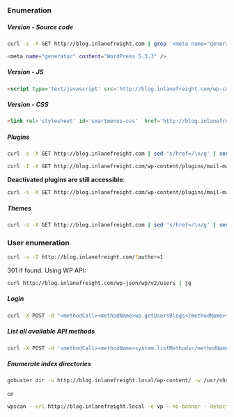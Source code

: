 
### Enumeration

##### Version - Source code
```bash
curl -s -X GET http://blog.inlanefreight.com | grep '<meta name="generator"'

<meta name="generator" content="WordPress 5.3.3" />
```
##### Version - JS
```html
<script type='text/javascript' src='http://blog.inlanefreight.com/wp-content/plugins/mail-masta/lib/jquery.validationEngine.js?ver=5.3.3'></script>
```

##### Version - CSS
```html
<link rel='stylesheet' id='smartmenus-css'  href='http://blog.inlanefreight.com/wp-content/themes/ben_theme/css/jquery.smartmenus.bootstrap.css?ver=5.3.3' type='text/css' media='all' />
```

##### Plugins
```bash
curl -s -X GET http://blog.inlanefreight.com | sed 's/href=/\n/g' | sed 's/src=/\n/g' | grep 'wp-content/plugins/*' | cut -d"'" -f2
```

```bash
curl -I -X GET http://blog.inlanefreight.com/wp-content/plugins/mail-masta
```
**Deactivated plugins are still accessible**:
```bash
curl -s -X GET http://blog.inlanefreight.com/wp-content/plugins/mail-masta/ | html2text
```

##### Themes
```bash
curl -s -X GET http://blog.inlanefreight.com | sed 's/href=/\n/g' | sed 's/src=/\n/g' | grep 'themes' | cut -d"'" -f2
```

### User enumeration
```bash
curl -s -I http://blog.inlanefreight.com/?author=1
```
301 if found. Using WP API:
```bash
curl http://blog.inlanefreight.com/wp-json/wp/v2/users | jq
```

##### Login
```bash
curl -X POST -d "<methodCall><methodName>wp.getUsersBlogs</methodName><params><param><value>admin</value></param><param><value>CORRECT-PASSWORD</value></param></params></methodCall>" http://blog.inlanefreight.com/xmlrpc.php
```
##### List all available API methods
```bash
curl -X POST -d '<methodCall><methodName>system.listMethods</methodName><params></params></methodCall>' http://blob/inlanefreight.com/xmlrpc.php
```

##### Enumerate index directories
```bash
gobuster dir -u http://blog.inlanefreight.local/wp-content/ -w /usr/share/wordlists/metasploit/wp-plugins.txt -k -t 50 -q
```
or
```bash
wpscan --url http://blog.inlanefreight.local -e vp --no-banner --detection-mode aggressive
```
